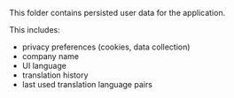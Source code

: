This folder contains persisted user data for the application.

This includes:

- privacy preferences (cookies, data collection)
- company name
- UI language
- translation history
- last used translation language pairs
